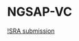 # NGSAP-VC

[!SRA submission](https://github.com/ambarishK/NGSAP-VC/blob/master/sraEbolaNGSAPVC.png)
